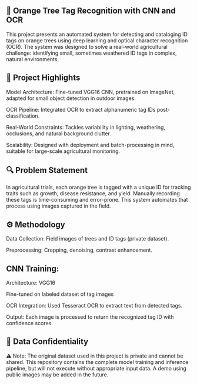 ## 🍊 Orange Tree Tag Recognition with CNN and OCR
This project presents an automated system for detecting and cataloging ID tags on orange trees using deep learning and optical character recognition (OCR). The system was designed to solve a real-world agricultural challenge: identifying small, sometimes weathered ID tags in complex, natural environments.

## 🧠 Project Highlights
Model Architecture: Fine-tuned VGG16 CNN, pretrained on ImageNet, adapted for small object detection in outdoor images.

OCR Pipeline: Integrated OCR to extract alphanumeric tag IDs post-classification.

Real-World Constraints: Tackles variability in lighting, weathering, occlusions, and natural background clutter.

Scalability: Designed with deployment and batch-processing in mind, suitable for large-scale agricultural monitoring.

## 🔍 Problem Statement
In agricultural trials, each orange tree is tagged with a unique ID for tracking traits such as growth, disease resistance, and yield. Manually recording these tags is time-consuming and error-prone. This system automates that process using images captured in the field.

## ⚙️ Methodology
Data Collection: Field images of trees and ID tags (private dataset).

Preprocessing: Cropping, denoising, contrast enhancement.

## CNN Training:

Architecture: VGG16

Fine-tuned on labeled dataset of tag images

OCR Integration: Used Tesseract OCR to extract text from detected tags.

Output: Each image is processed to return the recognized tag ID with confidence scores.

## 🚫 Data Confidentiality
⚠️ Note: The original dataset used in this project is private and cannot be shared. This repository contains the complete model training and inference pipeline, but will not execute without appropriate input data. A demo using public images may be added in the future.
